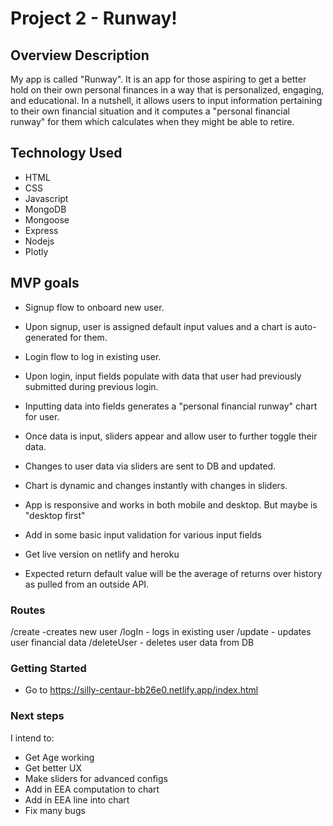 # Project 2 - Runway!

## Overview Description

My app is called "Runway". It is an app for those aspiring to get a better hold on their own personal finances in a way that is personalized, engaging, and educational. In a nutshell, it allows users to input information pertaining to their own financial situation and it computes a "personal financial runway" for them which calculates when they might be able to retire.

## Technology Used

- HTML
- CSS
- Javascript
- MongoDB
- Mongoose
- Express
- Nodejs
- Plotly


## MVP goals

- Signup flow to onboard new user.
- Upon signup, user is assigned default input values and a chart is auto-generated for them.
- Login flow to log in existing user.
- Upon login, input fields populate with data that user had previously submitted during previous login.

- Inputting data into fields generates a "personal financial runway" chart for user.
- Once data is input, sliders appear and allow user to further toggle their data.
- Changes to user data via sliders are sent to DB and updated.
- Chart is dynamic and changes instantly with changes in sliders.
- App is responsive and works in both mobile and desktop. But maybe is "desktop first"
- Add in some basic input validation for various input fields
- Get live version on netlify and heroku
- Expected return default value will be the average of returns over history as pulled from an outside API.

### Routes

/create -creates new user
/logIn - logs in existing user
/update - updates user financial data
/deleteUser - deletes user data from DB

### Getting Started

- Go to https://silly-centaur-bb26e0.netlify.app/index.html


### Next steps

I intend to:

- Get Age working
- Get better UX
- Make sliders for advanced configs
- Add in EEA computation to chart
- Add in EEA line into chart
- Fix many bugs
